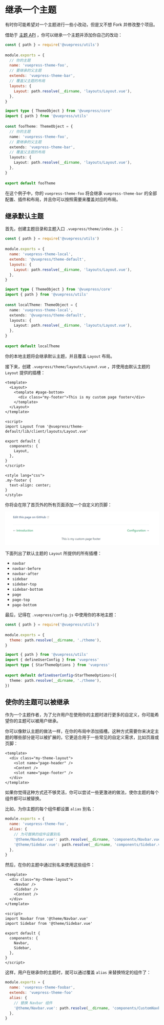 # 继承一个主题

有时你可能希望对一个主题进行一些小改动，但是又不想 Fork 并修改整个项目。

借助于 [主题 API](../../reference/theme-api.md) ，你可以继承一个主题并添加你自己的改动：

<CodeGroup>
  <CodeGroupItem title="JS" active>

```js
const { path } = require('@vuepress/utils')

module.exports = {
  // 你的主题
  name: 'vuepress-theme-foo',
  // 要继承的父主题
  extends: 'vuepress-theme-bar',
  // 覆盖父主题的布局
  layouts: {
    Layout: path.resolve(__dirname, 'layouts/Layout.vue'),
  },
}
```

  </CodeGroupItem>

  <CodeGroupItem title="TS">

```ts
import type { ThemeObject } from '@vuepress/core'
import { path } from '@vuepress/utils'

const fooTheme: ThemeObject = {
  // 你的主题
  name: 'vuepress-theme-foo',
  // 要继承的父主题
  extends: 'vuepress-theme-bar',
  // 覆盖父主题的布局
  layouts: {
    Layout: path.resolve(__dirname, 'layouts/Layout.vue'),
  },
}

export default fooTheme
```

  </CodeGroupItem>
</CodeGroup>

在这个例子中，你的 `vuepress-theme-foo` 将会继承 `vuepress-theme-bar` 的全部配置、插件和布局，并且你可以按照需要来覆盖对应的布局。

## 继承默认主题

首先，创建主题目录和主题入口 `.vuepress/theme/index.js` ：

<CodeGroup>
  <CodeGroupItem title="JS" active>

```js
const { path } = require('@vuepress/utils')

module.exports = {
  name: 'vuepress-theme-local',
  extends: '@vuepress/theme-default',
  layouts: {
    Layout: path.resolve(__dirname, 'layouts/Layout.vue'),
  },
}
```

  </CodeGroupItem>

  <CodeGroupItem title="TS">

```ts
import type { ThemeObject } from '@vuepress/core'
import { path } from '@vuepress/utils'

const localTheme: ThemeObject = {
  name: 'vuepress-theme-local',
  extends: '@vuepress/theme-default',
  layouts: {
    Layout: path.resolve(__dirname, 'layouts/Layout.vue'),
  },
}

export default localTheme
```

  </CodeGroupItem>
</CodeGroup>

你的本地主题将会继承默认主题，并且覆盖 `Layout` 布局。

接下来，创建 `.vuepress/theme/layouts/Layout.vue` ，并使用由默认主题的 `Layout` 提供的插槽：

```vue
<template>
  <Layout>
    <template #page-bottom>
      <div class="my-footer">This is my custom page footer</div>
    </template>
  </Layout>
</template>

<script>
import Layout from '@vuepress/theme-default/lib/client/layouts/Layout.vue'

export default {
  components: {
    Layout,
  },
}
</script>

<style lang="css">
.my-footer {
  text-align: center;
}
</style>
```

你将会在除了首页外的所有页面添加一个自定义的页脚：

![extending-a-theme](/images/cookbook/extending-a-theme-01.png)

下面列出了默认主题的 `Layout` 所提供的所有插槽：

- `navbar`
- `navbar-before`
- `navbar-after`
- `sidebar`
- `sidebar-top`
- `sidebar-bottom`
- `page`
- `page-top`
- `page-bottom`

最后，记得在 `.vuepress/config.js` 中使用你的本地主题：

<CodeGroup>
  <CodeGroupItem title="JS" active>

```js
const { path } = require('@vuepress/utils')

module.exports = {
  theme: path.resolve(__dirname, './theme'),
}
```

  </CodeGroupItem>

  <CodeGroupItem title="TS">

```ts
import { path } from '@vuepress/utils'
import { defineUserConfig } from 'vuepress'
import type { StarThemeOptions } from 'vuepress'

export default defineUserConfig<StarThemeOptions>({
  theme: path.resolve(__dirname, './theme'),
})
```

  </CodeGroupItem>
</CodeGroup>

## 使你的主题可以被继承

作为一个主题作者，为了允许用户在使用你的主题时进行更多的自定义，你可能希望你的主题可以被用户继承。

你可以像默认主题的做法一样，在你的布局中添加插槽。这种方式需要你来决定主题的哪些部分是可以被扩展的，它更适合用于一些常见的自定义需求，比如页眉或页脚：

```vue
<template>
  <div class="my-theme-layout">
    <slot name="page-header" />
    <Content />
    <slot name="page-footer" />
  </div>
</template>
```

如果你觉得这种方式还不够灵活，你可以尝试一些更激进的做法，使你主题的每个组件都可以被替换。

比如，为你主题的每个组件都设置 `alias` 别名：

```js
module.exports = {
  name: 'vuepress-theme-foo',
  alias: {
    // 为可替换的组件设置别名
    '@theme/Navbar.vue': path.resolve(__dirname, 'components/Navbar.vue'),
    '@theme/Sidebar.vue': path.resolve(__dirname, 'components/Sidebar.vue'),
  },
}
```

然后，在你的主题中通过别名来使用这些组件：

```vue
<template>
  <div class="my-theme-layout">
    <Navbar />
    <Sidebar />
    <Content />
  </div>
</template>

<script>
import Navbar from '@theme/Navbar.vue'
import Sidebar from '@theme/Sidebar.vue'

export default {
  components: {
    Navbar,
    Sidebar,
  },
}
</script>
```

这样，用户在继承你的主题时，就可以通过覆盖 `alias` 来替换特定的组件了：

```js
module.exports = {
  name: 'vuepress-theme-foobar',
  extends: 'vuepress-theme-foo'
  alias: {
    // 替换 Navbar 组件
    '@theme/Navbar.vue': path.resolve(__dirname, 'components/CustomNavbar.vue'),
  },
}
```
